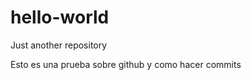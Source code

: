 hello-world
===========

Just another repository

Esto es una prueba sobre github y como hacer commits
